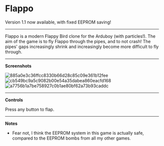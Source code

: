 # Flappo

Version 1.1 now available, with fixed EEPROM saving!

---

Flappo is a modern Flappy Bird clone for the Arduboy (with particles!). The aim of the game is to fly Flappo through the pipes, and to not crash! The pipes' gaps increasingly shrink and increasingly become more difficult to fly through.

---

**Screenshots**

![885a0e3c36ffcc8330b66d28c85c09e361b12fee](https://user-images.githubusercontent.com/110302468/210881282-09e23ab5-bb65-471c-85eb-8b3819e598cd.png)
![cb549bc9a5c9082b00e54a35dabea860eacfd168](https://user-images.githubusercontent.com/110302468/210881294-07500cb0-fe1f-4159-b289-1830eebdb9e0.png)
![a7756b1a7be758927c0b1ae80bf62a73b93caddc](https://user-images.githubusercontent.com/110302468/210881299-da693253-0a71-4e70-8ce4-a077d44111f2.png)


---

**Controls**

Press any button to flap.

---

**Notes**

- Fear not, I think the EEPROM system in this game is actually safe, compared to the EEPROM bombs from all my other games.
